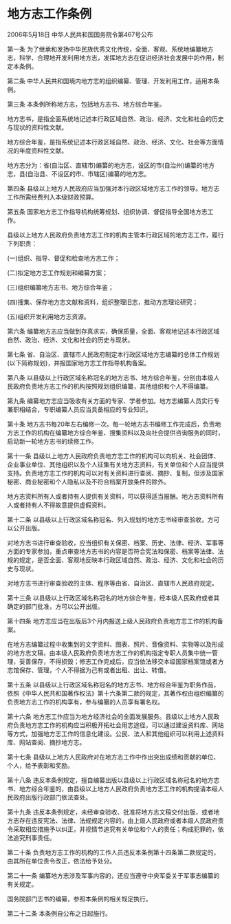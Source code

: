 # 地方志工作条例

2006年5月18日 中华人民共和国国务院令第467号公布



第一条 为了继承和发扬中华民族优秀文化传统，全面、客观、系统地编纂地方志，科学、合理地开发利用地方志，发挥地方志在促进经济社会发展中的作用，制定本条例。

第二条 中华人民共和国境内地方志的组织编纂、管理、开发利用工作，适用本条例。

第三条 本条例所称地方志，包括地方志书、地方综合年鉴。

地方志书，是指全面系统地记述本行政区域自然、政治、经济、文化和社会的历史与现状的资料性文献。

地方综合年鉴，是指系统记述本行政区域自然、政治、经济、文化、社会等方面情况的年度资料性文献。

地方志分为：省(自治区、直辖市)编纂的地方志，设区的市(自治州)编纂的地方志，县(自治县、不设区的市、市辖区)编纂的地方志。

第四条 县级以上地方人民政府应当加强对本行政区域地方志工作的领导。地方志工作所需经费列入本级财政预算。

第五条 国家地方志工作指导机构统筹规划、组织协调、督促指导全国地方志工作。

县级以上地方人民政府负责地方志工作的机构主管本行政区域的地方志工作，履行下列职责：

(一)组织、指导、督促和检查地方志工作；

(二)拟定地方志工作规划和编纂方案；

(三)组织编纂地方志书、地方综合年鉴；

(四)搜集、保存地方志文献和资料，组织整理旧志，推动方志理论研究；

(五)组织开发利用地方志资源。

第六条 编纂地方志应当做到存真求实，确保质量，全面、客观地记述本行政区域自然、政治、经济、文化和社会的历史与现状。

第七条 省、自治区、直辖市人民政府制定本行政区域地方志编纂的总体工作规划(以下简称规划)，并报国家地方志工作指导机构备案。

第八条 以县级以上行政区域名称冠名的地方志书、地方综合年鉴，分别由本级人民政府负责地方志工作的机构按照规划组织编纂，其他组织和个人不得编纂。

第九条 编纂地方志应当吸收有关方面的专家、学者参加。地方志编纂人员实行专兼职相结合，专职编纂人员应当具备相应的专业知识。

第十条 地方志书每20年左右编修一次。每一轮地方志书编修工作完成后，负责地方志工作的机构在编纂地方综合年鉴、搜集资料以及向社会提供咨询服务的同时，启动新一轮地方志书的续修工作。

第十一条 县级以上地方人民政府负责地方志工作的机构可以向机关、社会团体、企业事业单位、其他组织以及个人征集有关地方志资料，有关单位和个人应当提供支持。负责地方志工作的机构可以对有关资料进行查阅、摘抄、复制，但涉及国家秘密、商业秘密和个人隐私以及不符合档案开放条件的除外。

地方志资料所有人或者持有人提供有关资料，可以获得适当报酬。地方志资料所有人或者持有人不得故意提供虚假资料。

第十二条 以县级以上行政区域名称冠名、列入规划的地方志书经审查验收，方可以公开出版。

对地方志书进行审查验收，应当组织有关保密、档案、历史、法律、经济、军事等方面的专家参加，重点审查地方志书的内容是否符合宪法和保密、档案等法律、法规的规定，是否全面、客观地反映本行政区域自然、政治、经济、文化和社会的历史与现状。

对地方志书进行审查验收的主体、程序等由省、自治区、直辖市人民政府规定。

第十三条 以县级以上行政区域名称冠名的地方综合年鉴，经本级人民政府或者其确定的部门批准，方可以公开出版。

第十四条 地方志应当在出版后3个月内报送上级人民政府负责地方志工作的机构备案。

在地方志编纂过程中收集到的文字资料、图表、照片、音像资料、实物等以及形成的地方志文稿，由本级人民政府负责地方志工作的机构指定专职人员集中统一管理，妥善保存，不得损毁；修志工作完成后，应当依法移交本级国家档案馆或者方志馆保存、管理，个人不得据为己有或者出租、出让、转借。

第十五条 以县级以上行政区域名称冠名的地方志书、地方综合年鉴为职务作品，依照《中华人民共和国著作权法》第十六条第二款的规定，其著作权由组织编纂的负责地方志工作的机构享有，参与编纂的人员享有署名权。

第十六条 地方志工作应当为地方经济社会的全面发展服务。县级以上地方人民政府负责地方志工作的机构应当积极开拓社会用志途径，可以通过建设资料库、网站等方式，加强地方志工作的信息化建设。公民、法人和其他组织可以利用上述资料库、网站查阅、摘抄地方志。

第十七条 县级以上地方人民政府对在地方志工作中作出突出成绩和贡献的单位、个人，给予表彰和奖励。

第十八条 违反本条例规定，擅自编纂出版以县级以上行政区域名称冠名的地方志书、地方综合年鉴的，由县级以上地方人民政府负责地方志工作的机构提请本级人民政府出版行政部门依法查处。

第十九条 违反本条例规定，未经审查验收、批准将地方志文稿交付出版，或者地方志存在违反宪法、法律、法规规定内容的，由上级人民政府或者本级人民政府责令采取相应措施予以纠正，并视情节追究有关单位和个人的责任；构成犯罪的，依法追究刑事责任。

第二十条 负责地方志工作的机构的工作人员违反本条例第十四条第二款规定的，由其所在单位责令改正，依法给予处分。

第二十一条 编纂地方志涉及军事内容的，还应当遵守中央军委关于军事志编纂的有关规定。

国务院部门志书的编纂，参照本条例的相关规定执行。

第二十二条 本条例自公布之日起施行。